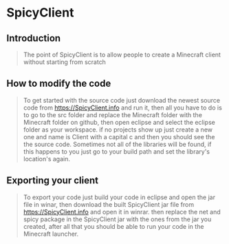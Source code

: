 # SpicyClient

## Introduction

> The point of SpicyClient is to allow people to create a Minecraft client without starting from scratch

## How to modify the code

> To get started with the source code just download the newest source code from https://SpicyClient.info and run it, then all you have to do is to go to the src folder and replace the Minecraft folder with the Minecraft folder on github, then open eclipse and select the eclipse folder as your workspace. if no projects show up just create a new one and name is Client with a capital c and then you should see the the source code. Sometimes not all of the libraries will be found, if this happens to you just go to your build path and set the library's location's again.

## Exporting your client

> To export your code just build your code in eclipse and open the jar file in winar, then download the built SpicyClient jar file from https://SpicyClient.info and open it in winrar. then replace the net and spicy package in the SpicyClient jar with the ones from the jar you created, after all that you should be able to run your code in the Minecraft launcher.
